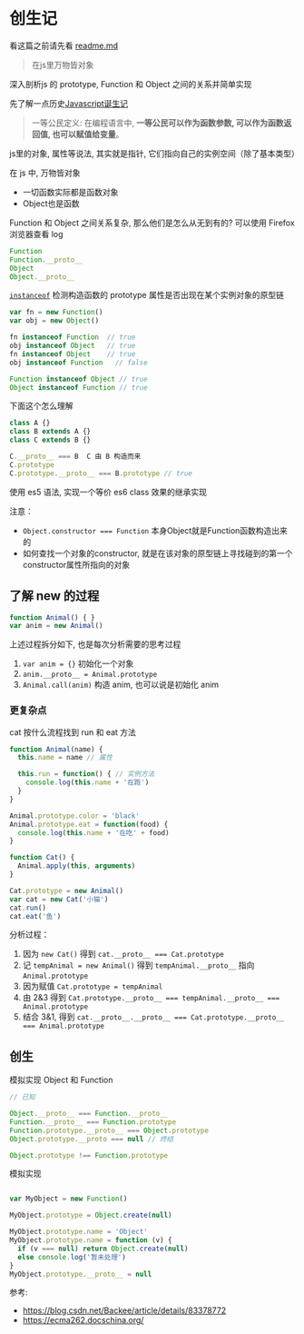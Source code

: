 # 创生记

看这篇之前请先看 [readme.md](./readme.md)

> 在js里万物皆对象

深入剖析js 的 prototype, Function 和 Object 之间的关系并简单实现

先了解一点历史[Javascript诞生记](http://www.ruanyifeng.com/blog/2011/06/birth_of_javascript.html)

> 一等公民定义: 在编程语言中, **一等公民可以作为函数参数, 可以作为函数返回值, 也可以赋值给变量**。

js里的对象, 属性等说法, 其实就是指针, 它们指向自己的实例空间（除了基本类型）

在 js 中, 万物皆对象

- 一切函数实际都是函数对象
- Object也是函数

Function 和 Object 之间关系复杂, 那么他们是怎么从无到有的? 可以使用 Firefox 浏览器查看 log

```js
Function
Function.__proto__
Object
Object.__proto__
```

[`instanceof`](https://developer.mozilla.org/zh-CN/docs/Web/JavaScript/Reference/Operators/instanceof) 检测构造函数的 prototype 属性是否出现在某个实例对象的原型链

```js
var fn = new Function()
var obj = new Object()

fn instanceof Function  // true
obj instanceof Object   // true
fn instanceof Object    // true
obj instanceof Function   // false

Function instanceof Object // true
Object instanceof Function // true
```

下面这个怎么理解

```js
class A {}
class B extends A {}
class C extends B {}

C.__proto__ === B  C 由 B 构造而来
C.prototype
C.prototype.__proto__ === B.prototype // true
```

使用 es5 语法, 实现一个等价 es6 class 效果的继承实现

注意：

- `Object.constructor === Function` 本身Object就是Function函数构造出来的
- 如何查找一个对象的constructor, 就是在该对象的原型链上寻找碰到的第一个constructor属性所指向的对象

## 了解 new 的过程

```js
function Animal() { }
var anim = new Animal()
```

上述过程拆分如下, 也是每次分析需要的思考过程

1. `var anim = {}` 初始化一个对象
2. `anim.__proto__ = Animal.prototype`
3. `Animal.call(anim)` 构造 anim, 也可以说是初始化 anim

### 更复杂点

cat 按什么流程找到 run 和 eat 方法

```js
function Animal(name) {
  this.name = name // 属性

  this.run = function() { // 实例方法
    console.log(this.name + '在跑')
  }
}

Animal.prototype.color = 'black'
Animal.prototype.eat = function(food) {
  console.log(this.name + '在吃' + food)
}

function Cat() {
  Animal.apply(this, arguments)
}

Cat.prototype = new Animal()
var cat = new Cat('小猫')
cat.run()
cat.eat('鱼')
```

分析过程：

1. 因为 `new Cat()` 得到 `cat.__proto__ === Cat.prototype`
2. 记 `tempAnimal = new Animal()` 得到 `tempAnimal.__proto__` 指向 `Animal.prototype`
3. 因为赋值 `Cat.prototype = tempAnimal`
4. 由 2&3 得到 `Cat.prototype.__proto__ === tempAnimal.__proto__ === Animal.prototype`
5. 结合 3&1, 得到 `cat.__proto__.__proto__ === Cat.prototype.__proto__ === Animal.prototype`

## 创生

模拟实现 Object 和 Function


```js
// 已知

Object.__proto__ === Function.__proto__
Function.__proto__ === Function.prototype
Function.prototype.__proto__ === Object.prototype
Object.prototype.__proto === null // 终结

Object.prototype !== Function.prototype
```

模拟实现

```js

var MyObject = new Function()

MyObject.prototype = Object.create(null)

MyObject.prototype.name = 'Object'
MyObject.prototype.name = function (v) {
  if (v === null) return Object.create(null)
  else console.log('暂未处理')
}
MyObject.prototype.__proto__ = null


```

参考:

- https://blog.csdn.net/Backee/article/details/83378772
- https://ecma262.docschina.org/
